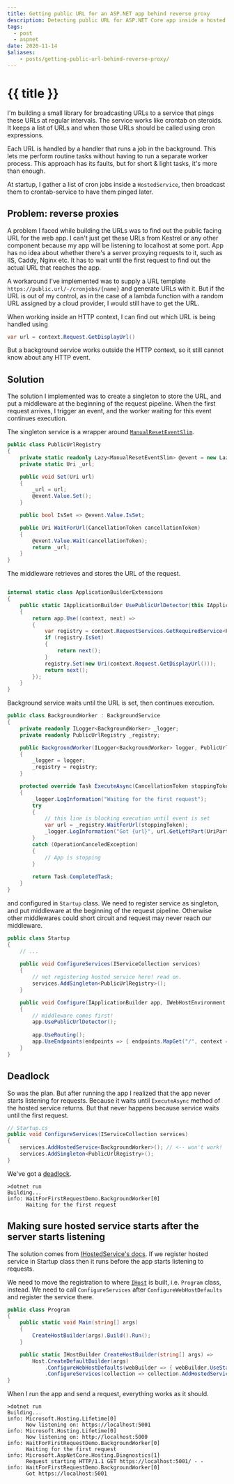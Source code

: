 ```yaml
---
title: Getting public URL for an ASP.NET app behind reverse proxy
description: Detecting public URL for ASP.NET Core app inside a hosted service
tags:
  - post
  - aspnet
date: 2020-11-14
$aliases:
    - posts/getting-public-url-behind-reverse-proxy/
---
```

# {{ title }}


I'm building a small library for broadcasting URLs to a service that pings these URLs at regular intervals. 
The service works like crontab on steroids. 
It keeps a list of URLs and when those URLs should be called using cron expressions.

Each URL is handled by a handler that runs a job in the background. 
This lets me perform routine tasks without having to run a separate worker process. 
This approach has its faults, but for short & light tasks, it's more than enough.

At startup, I gather a list of cron jobs inside a `HostedService`, 
then broadcast them to crontab-service to have them pinged later. 


## Problem: reverse proxies

A problem I faced while building the URLs was to find out the public facing URL for the web app.
I can't just get these URLs from Kestrel or any other component because my app will be listening to localhost at some port. 
App has no idea about whether there's a server proxying requests to it, such as IIS, Caddy, Nginx etc. 
It has to wait until the first request to find out the actual URL that reaches the app.

A workaround I've implemented was to supply a URL template `https://public.url/-/cronjobs/{name}` and generate URLs with it.
But if the URL is out of my control, as in the case of a lambda function with a random URL assigned by a cloud provider, 
I would still have to get the URL.

When working inside an HTTP context, I can find out which URL is being handled using

```c#
var url = context.Request.GetDisplayUrl()
```

But a background service works outside the HTTP context, so it still cannot know about any HTTP event.

## Solution

The solution I implemented was to create a singleton to store the URL, 
and put a middleware at the beginning of the request pipeline.
When the first request arrives, I trigger an event, and the worker waiting for this event continues execution.

The singleton service is a wrapper around [`ManualResetEventSlim`][manuelresetevent].

```c#
public class PublicUrlRegistry
{
    private static readonly Lazy<ManualResetEventSlim> @event = new Lazy<ManualResetEventSlim>();
    private static Uri _url;

    public void Set(Uri url)
    {
        _url = url;
        @event.Value.Set();
    }

    public bool IsSet => @event.Value.IsSet;

    public Uri WaitForUrl(CancellationToken cancellationToken)
    {
        @event.Value.Wait(cancellationToken);
        return _url;
    }
}
```

The middleware retrieves and stores the URL of the request.

```c#

internal static class ApplicationBuilderExtensions
{
    public static IApplicationBuilder UsePublicUrlDetector(this IApplicationBuilder app)
    {
        return app.Use((context, next) =>
        {
            var registry = context.RequestServices.GetRequiredService<PublicUrlRegistry>();
            if (registry.IsSet)
            {
                return next();
            }
            registry.Set(new Uri(context.Request.GetDisplayUrl()));
            return next();
        });
    }
}
```

Background service waits until the URL is set, then continues execution.


```c#
public class BackgroundWorker : BackgroundService
{
    private readonly ILogger<BackgroundWorker> _logger;
    private readonly PublicUrlRegistry _registry;

    public BackgroundWorker(ILogger<BackgroundWorker> logger, PublicUrlRegistry registry)
    {
        _logger = logger;
        _registry = registry;
    }

    protected override Task ExecuteAsync(CancellationToken stoppingToken)
    {
        _logger.LogInformation("Waiting for the first request");
        try
        {
            // this line is blocking execution until event is set
            var url = _registry.WaitForUrl(stoppingToken);
            _logger.LogInformation("Got {url}", url.GetLeftPart(UriPartial.Authority));
        }
        catch (OperationCanceledException)
        {
            // App is stopping
        }
        
        return Task.CompletedTask;
    }
}
```

and configured in `Startup` class. We need to register service as singleton, 
and put middleware at the beginning of the request pipeline. 
Otherwise other middlewares could short circuit and request may never reach our middleware. 

```c#
public class Startup
{
    // ...
    
    public void ConfigureServices(IServiceCollection services)
    {
        // not registering hosted service here! read on.
        services.AddSingleton<PublicUrlRegistry>();
    }

    public void Configure(IApplicationBuilder app, IWebHostEnvironment env)
    {
        // middleware comes first!
        app.UsePublicUrlDetector();
        
        app.UseRouting();
        app.UseEndpoints(endpoints => { endpoints.MapGet("/", context => context.Response.WriteAsync("hello")); });
    }
}
```


## Deadlock

So was the plan.
But after running the app I realized that the app never starts listening for requests. 
Because it waits until `ExecuteAsync` method of the hosted service returns.
But that never happens because service waits until the first request. 


```c#
// Startup.cs
public void ConfigureServices(IServiceCollection services)
{
    services.AddHostedService<BackgroundWorker>(); // <-- won't work!
    services.AddSingleton<PublicUrlRegistry>();
}
```

We've got a [deadlock][deadlock].

```text
>dotnet run
Building...
info: WaitForFirstRequestDemo.BackgroundWorker[0]
      Waiting for the first request
```



## Making sure hosted service starts after the server starts listening

The solution comes from [IHostedService's docs][hostedservice]. 
If we register hosted service in Startup class then it runs before the app starts listening to requests.

We need to move the registration to where [`IHost`][host] is built, i.e. `Program` class, instead. 
We need to call `ConfigureServices` after `ConfigureWebHostDefaults` and register the service there.

```c#
public class Program
{
    public static void Main(string[] args)
    {
        CreateHostBuilder(args).Build().Run();
    }

    public static IHostBuilder CreateHostBuilder(string[] args) =>
        Host.CreateDefaultBuilder(args)
            .ConfigureWebHostDefaults(webBuilder => { webBuilder.UseStartup<Startup>(); }) // <-- first configure web
            .ConfigureServices(collection => collection.AddHostedService<BackgroundWorker>()); // <-- then register hosted service
}

```

When I run the app and send a request, everything works as it should.

```text
>dotnet run
Building...
info: Microsoft.Hosting.Lifetime[0]
      Now listening on: https://localhost:5001
info: Microsoft.Hosting.Lifetime[0]
      Now listening on: http://localhost:5000
info: WaitForFirstRequestDemo.BackgroundWorker[0]
      Waiting for the first request
info: Microsoft.AspNetCore.Hosting.Diagnostics[1]
      Request starting HTTP/1.1 GET https://localhost:5001/ - -
info: WaitForFirstRequestDemo.BackgroundWorker[0]
      Got https://localhost:5001
```


[manuelresetevent]: https://docs.microsoft.com/en-us/dotnet/api/system.threading.manualresetevent
[deadlock]: https://en.wikipedia.org/wiki/Deadlock
[hostedservice]: https://docs.microsoft.com/en-us/aspnet/core/fundamentals/host/hosted-services?view=aspnetcore-5.0&tabs=visual-studio#ihostedservice-interface
[host]: https://docs.microsoft.com/en-us/aspnet/core/fundamentals/host/generic-host?view=aspnetcore-5.0